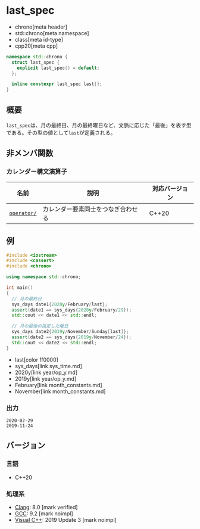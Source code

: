 # last_spec
* chrono[meta header]
* std::chrono[meta namespace]
* class[meta id-type]
* cpp20[meta cpp]

```cpp
namespace std::chrono {
  struct last_spec {
    explicit last_spec() = default;
  };

  inline constexpr last_spec last{};
}
```

## 概要
`last_spec`は、月の最終日、月の最終曜日など、文脈に応じた「最後」を表す型である。その型の値として`last`が定義される。


## 非メンバ関数
### カレンダー構文演算子

| 名前 | 説明 | 対応バージョン |
|------|------|----------------|
| [`operator/`](last_spec/op_append.md) | カレンダー要素同士をつなぎ合わせる | C++20 |


## 例
```cpp example
#include <iostream>
#include <cassert>
#include <chrono>

using namespace std::chrono;

int main()
{
  // 月の最終日
  sys_days date1{2020y/February/last};
  assert(date1 == sys_days{2020y/February/29});
  std::cout << date1 << std::endl;

  // 月の最後の指定した曜日
  sys_days date2{2019y/November/Sunday[last]};
  assert(date2 == sys_days{2019y/November/24});
  std::cout << date2 << std::endl;
}
```
* last[color ff0000]
* sys_days[link sys_time.md]
* 2020y[link year/op_y.md]
* 2019y[link year/op_y.md]
* February[link month_constants.md]
* November[link month_constants.md]

### 出力
```
2020-02-29
2019-11-24
```

## バージョン
### 言語
- C++20

### 処理系
- [Clang](/implementation.md#clang): 8.0 [mark verified]
- [GCC](/implementation.md#gcc): 9.2 [mark noimpl]
- [Visual C++](/implementation.md#visual_cpp): 2019 Update 3 [mark noimpl]
